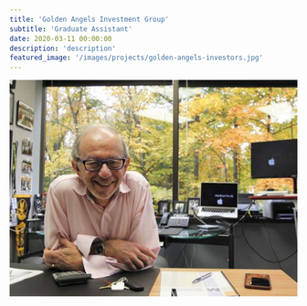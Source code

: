 ```yaml
---
title: 'Golden Angels Investment Group'
subtitle: 'Graduate Assistant'
date: 2020-03-11 00:00:00
description: 'description'
featured_image: '/images/projects/golden-angels-investors.jpg'
---
```


![](/images/projects/golden-angels-investors.jpg)
